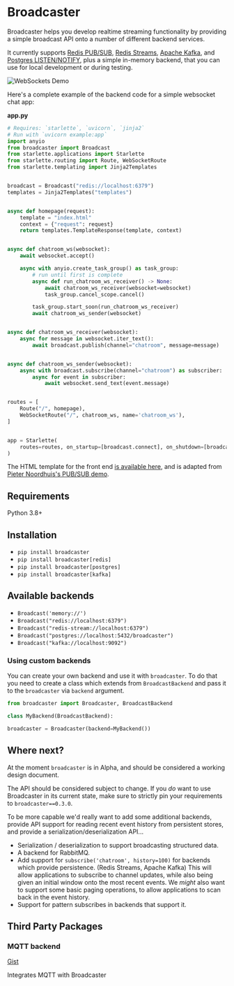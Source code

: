 # Broadcaster

Broadcaster helps you develop realtime streaming functionality by providing
a simple broadcast API onto a number of different backend services.

It currently supports [Redis PUB/SUB](https://redis.io/topics/pubsub), [Redis Streams](https://redis.io/docs/latest/develop/data-types/streams/), [Apache Kafka](https://kafka.apache.org/), and [Postgres LISTEN/NOTIFY](https://www.postgresql.org/docs/current/sql-notify.html), plus a simple in-memory backend, that you can use for local development or during testing.

<img src="https://raw.githubusercontent.com/encode/broadcaster/master/docs/demo.gif" alt='WebSockets Demo'>

Here's a complete example of the backend code for a simple websocket chat app:

**app.py**

```python
# Requires: `starlette`, `uvicorn`, `jinja2`
# Run with `uvicorn example:app`
import anyio
from broadcaster import Broadcast
from starlette.applications import Starlette
from starlette.routing import Route, WebSocketRoute
from starlette.templating import Jinja2Templates


broadcast = Broadcast("redis://localhost:6379")
templates = Jinja2Templates("templates")


async def homepage(request):
    template = "index.html"
    context = {"request": request}
    return templates.TemplateResponse(template, context)


async def chatroom_ws(websocket):
    await websocket.accept()

    async with anyio.create_task_group() as task_group:
        # run until first is complete
        async def run_chatroom_ws_receiver() -> None:
            await chatroom_ws_receiver(websocket=websocket)
            task_group.cancel_scope.cancel()

        task_group.start_soon(run_chatroom_ws_receiver)
        await chatroom_ws_sender(websocket)


async def chatroom_ws_receiver(websocket):
    async for message in websocket.iter_text():
        await broadcast.publish(channel="chatroom", message=message)


async def chatroom_ws_sender(websocket):
    async with broadcast.subscribe(channel="chatroom") as subscriber:
        async for event in subscriber:
            await websocket.send_text(event.message)


routes = [
    Route("/", homepage),
    WebSocketRoute("/", chatroom_ws, name='chatroom_ws'),
]


app = Starlette(
    routes=routes, on_startup=[broadcast.connect], on_shutdown=[broadcast.disconnect],
)
```

The HTML template for the front end [is available here](https://github.com/encode/broadcaster/blob/master/example/templates/index.html), and is adapted from [Pieter Noordhuis's PUB/SUB demo](https://gist.github.com/pietern/348262).

## Requirements

Python 3.8+

## Installation

* `pip install broadcaster`
* `pip install broadcaster[redis]`
* `pip install broadcaster[postgres]`
* `pip install broadcaster[kafka]`

## Available backends

* `Broadcast('memory://')`
* `Broadcast("redis://localhost:6379")`
* `Broadcast("redis-stream://localhost:6379")`
* `Broadcast("postgres://localhost:5432/broadcaster")`
* `Broadcast("kafka://localhost:9092")`


### Using custom backends

You can create your own backend and use it with `broadcaster`.
To do that you need to create a class which extends from `BroadcastBackend`
and pass it to the `broadcaster` via `backend` argument.

```python
from broadcaster import Broadcaster, BroadcastBackend

class MyBackend(BroadcastBackend):

broadcaster = Broadcaster(backend=MyBackend())
```

## Where next?

At the moment `broadcaster` is in Alpha, and should be considered a working design document.

The API should be considered subject to change. If you *do* want to use Broadcaster in its current
state, make sure to strictly pin your requirements to `broadcaster==0.3.0`.

To be more capable we'd really want to add some additional backends, provide API support for reading recent event history from persistent stores, and provide a serialization/deserialization API...

* Serialization / deserialization to support broadcasting structured data.
* A backend for RabbitMQ.
* Add support for `subscribe('chatroom', history=100)` for backends which provide persistence. (Redis Streams, Apache Kafka) This will allow applications to subscribe to channel updates, while also being given an initial window onto the most recent events. We *might* also want to support some basic paging operations, to allow applications to scan back in the event history.
* Support for pattern subscribes in backends that support it.

## Third Party Packages

### MQTT backend
[Gist](https://gist.github.com/alex-oleshkevich/68411a0e7ad24d53afd28c3fa5da468c)

Integrates MQTT with Broadcaster
